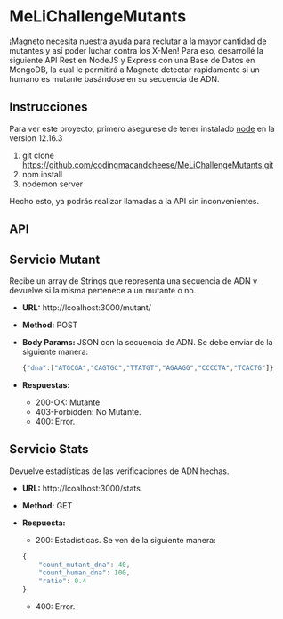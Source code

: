 # MeLiChallengeMutants

¡Magneto necesita nuestra ayuda para reclutar a la mayor cantidad de mutantes y así poder luchar contra los X-Men!
Para eso, desarrollé la siguiente API Rest en NodeJS y Express con una Base de Datos en MongoDB, la cual le permitirá a Magneto detectar rapidamente si un humano es mutante basándose en su secuencia de ADN.

## Instrucciones

Para ver este proyecto, primero asegurese de tener instalado [node](https://nodejs.org/es/) en la version 12.16.3

1. git clone https://github.com/codingmacandcheese/MeLiChallengeMutants.git
2. npm install
3. nodemon server

Hecho esto, ya podrás realizar llamadas a la API sin inconvenientes.

## API 

## Servicio Mutant

Recibe un array de Strings que representa una secuencia de ADN y devuelve si la misma pertenece a un mutante o no.

- **URL:** http://lcoalhost:3000/mutant/

- **Method:** POST

- **Body Params:** JSON con la secuencia de ADN. Se debe enviar de la siguiente manera:

  ```javascript
  {"dna":["ATGCGA","CAGTGC","TTATGT","AGAAGG","CCCCTA","TCACTG"]}
  ```

 - **Respuestas:** 
  
    - 200-OK: Mutante. 
    - 403-Forbidden: No Mutante.
    - 400: Error. 
    

## Servicio Stats

Devuelve estadísticas de las verificaciones de ADN hechas.

- **URL:** http://lcoalhost:3000/stats

- **Method:** GET

 - **Respuesta:** 
  
    - 200: Estadísticas. Se ven de la siguiente manera:

    ```javascript
    {
        "count_mutant_dna": 40,
        "count_human_dna": 100,
        "ratio": 0.4
    }
    ```

    - 400: Error. 